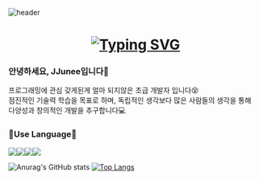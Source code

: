![header](https://capsule-render.vercel.app/api?type=waving&color=0:242424FF,100:B3B3B3FF&height=150&section=header&text="!"&fontColor=FFFFFFFF&fontSize=55&animation=fadeIn&fontAlignY=30)
<div align="center">

# [![Typing SVG](https://readme-typing-svg.demolab.com?font=Fredoka+One&size=25&duration=4000&pause=1000&color=B3B3B3FF&width=435&lines=Hello%2C+JJunee+World👋;This+world+is+so+random🌏)](https://git.io/typing-svg)
</div>

<!--
Today/Total 방문자수 표시
[![Hits](https://hits.seeyoufarm.com/api/count/incr/badge.svg?url=https%3A%2F%2Fgithub.com%2Fgjbae1212%2Fhit-counter)](https://hits.seeyoufarm.com)
--> 
### 안녕하세요, JJunee입니다👋

프로그래밍에 관심 갖게된게 얼마 되지않은 초급 개발자 입니다😵  
점진적인 기술력 학습을 목표로 하며, 독립적인 생각보다 많은 사람들의 생각을 통해  
다양성과 창의적인 개발을 추구합니다💻  



### 📖Use Language📖
<img src="https://img.shields.io/badge/github-181717?style=flat&logo=github&logoColor=white"><img src="https://img.shields.io/badge/MySQL-4479A1?style=flat&logo=MySQL&logoColor=white"><img src="https://img.shields.io/badge/MSSQL-CC2927?style=flat&logo=Microsoft SQL Server&logoColor=white"><img src="https://img.shields.io/badge/Python-3776AB?style=flat&logo=Python&logoColor=white">

<!--
<img src="https://img.shields.io/badge/Eclipse-2C2255?style=flat&logo=Eclipse%20IDE&logoColor=white">
<img src="https://img.shields.io/badge/aws-232F3E?style=flat&logo=aws&logoColor=white">
--> 
![Anurag's GitHub stats](https://github-readme-stats.vercel.app/api?username=JJunee96&theme=graywhite&show_icons=true&hide=contribs,prs)
[![Top Langs](https://github-readme-stats.vercel.app/api/top-langs/?username=JJunee96&theme=graywhite&hide_progress=true)](https://github.com/JJunee96/github-readme-stats) 
